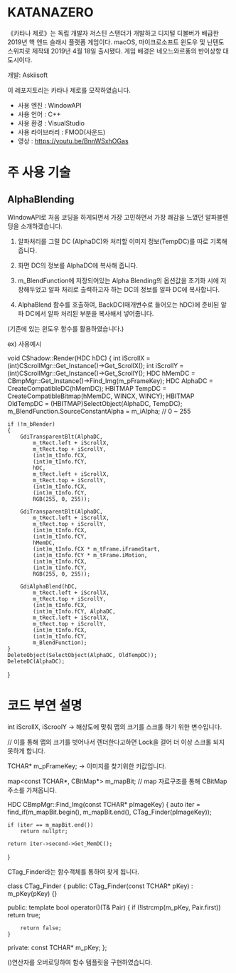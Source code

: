 # KATANAZERO
《카타나 제로》는 독립 개발자 저스틴 스탠더가 개발하고 디지털 디볼버가 배급한 2019년 핵 앤드 슬래시 플랫폼 게임이다. 
macOS, 마이크로소프트 윈도우 및 닌텐도 스위치로 제작돼 2019년 4월 18일 출시됐다. 
게임 배경은 네오느와르풍의 반이상향 대도시이다. 

개발: Askiisoft

이 레포지토리는 카타나 제로를 모작하였습니다.

- 사용 엔진 : WindowAPI
- 사용 언어 : C++
- 사용 환경 : VisualStudio
- 사용 라이브러리 : FMOD(사운드)
- 영상 : https://youtu.be/BnnWSxhOGas

# 주 사용 기술

## AlphaBlending

WindowAPI로 처음 코딩을 하게되면서 가장 고민하면서 가장 쾌감을 느꼈던 알파블렌딩을 소개하겠습니다.

1. 알파처리를 그릴 DC (AlphaDC)와 처리할 이미지 정보(TempDC)를 따로 기록해줍니다.

2. 화면 DC의 정보를 AlphaDC에 복사해 줍니다.

3. m_BlendFunction에 저장되어있는 Alpha Blending의 옵션값을 초기화 시에 저장해두었고 알파 처리로 출력하고자 하는 DC의 정보를 알파 DC에 복사합니다.

4. AlphaBlend 함수를 호출하여, BackDC(매개변수로 들어오는 hDC)에 준비된 알파 DC에서 알파 처리된 부분을 복사해서 넣어줍니다.

(기존에 있는 윈도우 함수를 활용하였습니다.)

ex) 사용예시

void CShadow::Render(HDC hDC)
{
	int iScrollX = (int)CScrollMgr::Get_Instance()->Get_ScrollX();
	int iScrollY = (int)CScrollMgr::Get_Instance()->Get_ScrollY();
	HDC	hMemDC = CBmpMgr::Get_Instance()->Find_Img(m_pFrameKey);
	HDC AlphaDC = CreateCompatibleDC(hMemDC);
	HBITMAP TempDC = CreateCompatibleBitmap(hMemDC, WINCX, WINCY);
	HBITMAP	OldTempDC = (HBITMAP)SelectObject(AlphaDC, TempDC);
	m_BlendFunction.SourceConstantAlpha = m_iAlpha; // 0 ~ 255
	
	if (!m_bRender)
	{ 
		GdiTransparentBlt(AlphaDC,
			m_tRect.left + iScrollX,
			m_tRect.top + iScrollY,
			(int)m_tInfo.fCX,
			(int)m_tInfo.fCY,
			hDC,
			m_tRect.left + iScrollX,
			m_tRect.top + iScrollY,
			(int)m_tInfo.fCX,
			(int)m_tInfo.fCY,
			RGB(255, 0, 255));

		GdiTransparentBlt(AlphaDC, 
			m_tRect.left + iScrollX,
			m_tRect.top + iScrollY,
			(int)m_tInfo.fCX, 
			(int)m_tInfo.fCY, 
			hMemDC, 
			(int)m_tInfo.fCX * m_tFrame.iFrameStart,
			(int)m_tInfo.fCY * m_tFrame.iMotion, 
			(int)m_tInfo.fCX, 
			(int)m_tInfo.fCY,
			RGB(255, 0, 255));

		GdiAlphaBlend(hDC,
			m_tRect.left + iScrollX, 
			m_tRect.top + iScrollY, 
			(int)m_tInfo.fCX, 
			(int)m_tInfo.fCY, AlphaDC, 
			m_tRect.left + iScrollX,
			m_tRect.top + iScrollY,
			(int)m_tInfo.fCX, 
			(int)m_tInfo.fCY,
			m_BlendFunction);
	}
	DeleteObject(SelectObject(AlphaDC, OldTempDC));
	DeleteDC(AlphaDC);
}

# 코드 부연 설명

int iScrollX, iScroolY → 해상도에 맞춰 맵의 크기를 스크롤 하기 위한 변수입니다.

// 이를 통해 맵의 크기를 벗어나서 렌더한다고하면 Lock을 걸어 더 이상 스크롤 되지 못하게 합니다. 

TCHAR*	m_pFrameKey;    → 이미지를 찾기위한 키값입니다.

map<const TCHAR*, CBitMap*>	m_mapBit; // map 자료구조를 통해 CBitMap 주소를 가져옵니다.

HDC CBmpMgr::Find_Img(const TCHAR* pImageKey)
{
	auto	iter = find_if(m_mapBit.begin(), m_mapBit.end(), CTag_Finder(pImageKey));

	if (iter == m_mapBit.end())
		return nullptr;

	return iter->second->Get_MemDC();
}


CTag_Finder라는 함수객체를 통하여 찾게 됩니다.

class CTag_Finder
{
public:
	CTag_Finder(const TCHAR* pKey)
		: m_pKey(pKey) {}

public:
	template<typename T>
	bool		operator()(T& Pair)
	{
		if (!lstrcmp(m_pKey, Pair.first))
			return true;

		return false;
	}

private:
	const TCHAR*		m_pKey;
};

()연산자를 오버로딩하여 함수 템플릿을 구현하였습니다.
